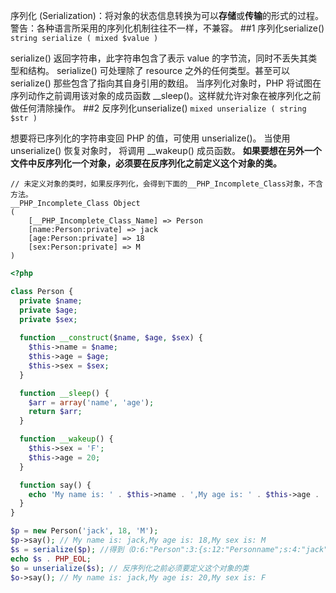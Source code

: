 序列化 (Serialization)：将对象的状态信息转换为可以**存储**或**传输**的形式的过程。
警告：各种语言所采用的序列化机制往往不一样，不兼容。
##1 序列化serialize()
`string serialize ( mixed $value )`

serialize() 返回字符串，此字符串包含了表示 value 的字节流，同时不丢失其类型和结构。
serialize() 可处理除了 resource 之外的任何类型。甚至可以 serialize() 那些包含了指向其自身引用的数组。
当序列化对象时，PHP 将试图在序列动作之前调用该对象的成员函数 __sleep()。这样就允许对象在被序列化之前做任何清除操作。
##2 反序列化unserialize()
`mixed unserialize ( string $str )`

想要将已序列化的字符串变回 PHP 的值，可使用 unserialize()。
当使用 unserialize() 恢复对象时， 将调用 __wakeup() 成员函数。
**如果要想在另外一个文件中反序列化一个对象，必须要在反序列化之前定义这个对象的类。**
```
// 未定义对象的类时，如果反序列化，会得到下面的__PHP_Incomplete_Class对象，不含方法。
__PHP_Incomplete_Class Object
(
    [__PHP_Incomplete_Class_Name] => Person
    [name:Person:private] => jack
    [age:Person:private] => 18
    [sex:Person:private] => M
)
```

```PHP
<?php

class Person {
  private $name;
  private $age;
  private $sex;
  
  function __construct($name, $age, $sex) {
    $this->name = $name;
    $this->age = $age;
    $this->sex = $sex;
  }

  function __sleep() {
    $arr = array('name', 'age');
    return $arr;
  }

  function __wakeup() {
    $this->sex = 'F';
    $this->age = 20;
  }

  function say() {
    echo 'My name is: ' . $this->name . ',My age is: ' . $this->age . ',My sex is: ' . $this->sex . PHP_EOL;
  }
}

$p = new Person('jack', 18, 'M');
$p->say(); // My name is: jack,My age is: 18,My sex is: M
$s = serialize($p); //得到（O:6:"Person":3:{s:12:"Personname";s:4:"jack";s:11:"Personage";i:18;s:11:"Personsex";s:1:"M";}）字符串，有特殊字符
echo $s . PHP_EOL;
$o = unserialize($s); // 反序列化之前必须要定义这个对象的类
$o->say(); // My name is: jack,My age is: 20,My sex is: F
```
